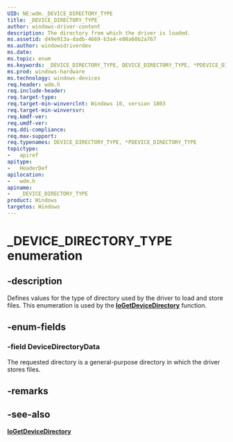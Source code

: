 ```yaml
---
UID: NE:wdm._DEVICE_DIRECTORY_TYPE
title: _DEVICE_DIRECTORY_TYPE
author: windows-driver-content
description: The directory from which the driver is loaded. 
ms.assetid: d49e913a-dadb-4669-b3a4-e08a60b2a767
ms.author: windowsdriverdev
ms.date: 
ms.topic: enum
ms.keywords: _DEVICE_DIRECTORY_TYPE, DEVICE_DIRECTORY_TYPE, *PDEVICE_DIRECTORY_TYPE, 
ms.prod: windows-hardware
ms.technology: windows-devices
req.header: wdm.h
req.include-header:
req.target-type:
req.target-min-winverclnt: Windows 10, version 1803
req.target-min-winversvr:
req.kmdf-ver:
req.umdf-ver:
req.ddi-compliance:
req.max-support:
req.typenames: DEVICE_DIRECTORY_TYPE, *PDEVICE_DIRECTORY_TYPE
topictype: 
-	apiref
apitype: 
-	HeaderDef
apilocation: 
-	wdm.h
apiname: 
-	_DEVICE_DIRECTORY_TYPE
product: Windows
targetos: Windows
---
```


# _DEVICE_DIRECTORY_TYPE enumeration

## -description

Defines values for the type of directory used by the driver to load and store files. This enumeration is used by the [**IoGetDeviceDirectory**](nf-wdm-iogetdevicedirectory.md) function.


## -enum-fields

### -field DeviceDirectoryData

The requested directory is a general-purpose directory in which the driver stores files. 

## -remarks

## -see-also
[**IoGetDeviceDirectory**](nf-wdm-iogetdevicedirectory.md) 